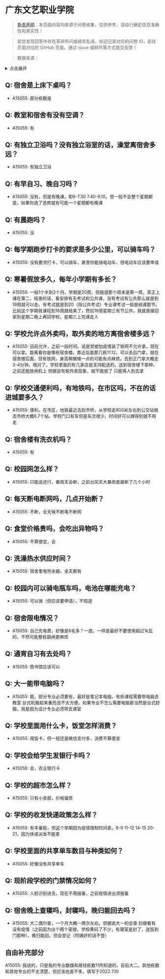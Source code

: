 # 广东文艺职业学院

> [免责声明](https://colleges.chat/#_3)：本页面内容均来源于问卷收集，仅供参考，请自行确定信息准确性和真实性！

> 若您发现回答中存在答非所问或胡言乱语，欢迎记录对应的问卷 ID，前往页面对应的 GitHub 页面，通过 issue 或邮件等方式提交反馈！

> 数据来源：

<details><summary>点击展开</summary>
<ul>
<li>A15055: 匿名 (2022 年 07 月)</li>
</ul>
</details>

## Q: 宿舍是上床下桌吗？

- A15055: 部分栋数是

## Q: 教室和宿舍有没有空调？

- A15055: 有

## Q: 有独立卫浴吗？没有独立浴室的话，澡堂离宿舍多远？

- A15055: 有独立卫浴

## Q: 有早自习、晚自习吗？

- A15055: 没有，但是有晚课，即6-7.30   7.40-9.10。但一般不会整个星期都是，如果你选了选修就有可能一个星期都有晚课

## Q: 有晨跑吗？

- A15055: 没

## Q: 每学期跑步打卡的要求是多少公里，可以骑车吗？

- A15055: 没有要求打卡。可以骑车，甚至你能骑电动车，但电动车应该要申请

## Q: 寒暑假放多久，每年小学期有多长？

- A15055: 一般1个半到2个月。学期是20周，但报道那个周末是第一周，真正上课在第二，结束的话，看安排有无考试和公共课，没有考试有公共那么就是到19周就可以走。有考试就是到20（指公共考试）专业课考试一般是结课那节。比如这个学期我课程到18周就结束了，然后19周星期三有节公共，我就直接回家到星期二晚上再回学校，星期三上完课走人

## Q: 学校允许点外卖吗，取外卖的地方离宿舍楼多远？

- A15055: 目前允许，之前一段时间，说是禁塑加疫情装了铁网不允许拿。现在可以拿。距离看你是哪栋宿舍楼。靠近后面那几栋11.12，可以去后门拿，就在宿舍楼后面，但有铁网，身高稍微矮一点的可能有点麻烦。去到正门拿大概走3-4分钟。哦对了，学校里面的有几家店是支持配送的。送到宿舍楼下那种，之前还能放闸机上 但据说有偷外卖现象，就不能放了 只能等人到去拿

## Q: 学校交通便利吗，有地铁吗，在市区吗，不在的话进城要多久？

- A15055: 便利，在市区，地铁最近去到市桥，从学校走800米左右到公交站做去市桥大概6.7个站。学校门口有车但是车次很少。时间好可以蹲得到就不用走

## Q: 宿舍楼有洗衣机吗？

- A15055: 有

## Q: 校园网怎么样？

- A15055: 只能说还行，暴雨天会断，之前台风天大暴雨直接断了几个小时

## Q: 每天断电断网吗，几点开始断？

- A15055: 不断，全天候不断电不断网

## Q: 食堂价格贵吗，会吃出异物吗？

- A15055: 不算便宜，会

## Q: 洗澡热水供应时间？

- A15055: 宿舍里电热水器，全天都有

## Q: 校园内可以骑电瓶车吗，电池在哪能充电？

- A15055: 可以骑（但应该要申请），不知道

## Q: 宿舍限电情况？

- A15055: 自己充电费，好像是6毛多？一度。一样是最好不要使用超过1k瓦的，不然可能整栋跳闸更麻烦

## Q: 通宵自习有去处吗？

- A15055: 图书馆应该可以

## Q: 大一能带电脑吗？

- A15055: 能，部分专业必须要有，最好是笔记本电脑，有些课程需要带电脑去教室 台式机搬起来重而且不太方便。如果专业不怎么需要电脑那当然是台式舒服。我是因为设计专业必须带去课室

## Q: 学校里面用什么卡，饭堂怎样消费？

- A15055: 用饭卡，但一般还是微信支付多，消费不算便宜

## Q: 学校会给学生发银行卡吗？

- A15055: 会，农业银行卡

## Q: 学校的超市怎么样？

- A15055: 只有小卖部，价格偏贵

## Q: 学校的收发快递政策怎么样？

- A15055: 有丰巢柜，但这个学期因为疫情限制时间拿。8-9 11-12  14-15 20-21，因为快递派发不能拿

## Q: 学校里面的共享单车数目与种类如何？

- A15055: 好像没有共享单车

## Q: 现阶段学校的门禁情况如何？

- A15055: 人脸识别进去，现在不用报备，之前疫情进出须报备

## Q: 宿舍晚上查寝吗，封寝吗，晚归能回去吗？

- A15055: 大二偶尔查，一个月大概一两次左右。但据说大一的会查 封寝看有没有疫情（之前因为出个两个密接，学校黄码了不少，有寝室是封了，送饭到门那种）。晚归能回，但会登记（阿姨好的话不登）

## 自由补充部分

A15055: 我说的，只是我的专业数媒和居住栋数11所知道的，目前大二。其他栋数和其他专业的不太清楚，但应该也差不多。填写于2022.7.10